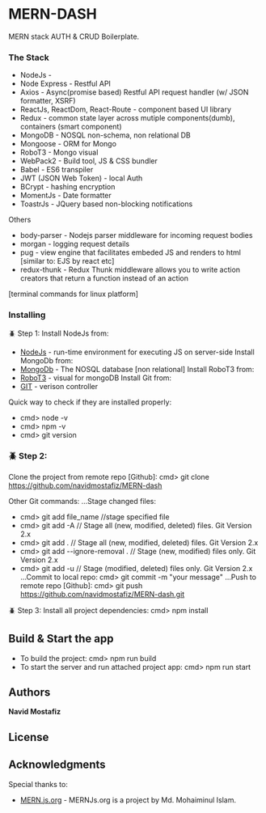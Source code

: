 # MERN-DASH
MERN stack AUTH & CRUD Boilerplate.

### The Stack
* NodeJs - 
* Node Express - Restful API
* Axios - Async(promise based) Restful API request handler (w/ JSON formatter, XSRF)
* ReactJs, ReactDom, React-Route - component based UI library
* Redux - common state layer across mutiple components(dumb), containers (smart component)
* MongoDB - NOSQL non-schema, non relational DB
* Mongoose - ORM for Mongo
* RoboT3 - Mongo visual
* WebPack2 - Build tool, JS & CSS bundler
* Babel - ES6 transpiler
* JWT (JSON Web Token) - local Auth
* BCrypt - hashing encryption
* MomentJs - Date formatter
* ToastrJs - JQuery based non-blocking notifications

Others
* body-parser - Nodejs parser middleware for incoming request bodies
* morgan - logging request details
* pug  - view engine that facilitates embeded JS and renders to html [similar to: EJS by react etc]
* redux-thunk - Redux Thunk middleware allows you to write action creators that return a function instead of an action



[terminal commands for linux platform]

### Installing
:beetle: Step 1:
Install NodeJs from: 
* [NodeJs](https://nodejs.org/en/download/package-manager/#debian-and-ubuntu-based-linux-distributions) - run-time environment for executing JS on server-side
Install MongoDb from:
* [MongoDb](https://docs.mongodb.com/manual/tutorial/install-mongodb-on-ubuntu) - The NOSQL database [non relational]
Install RoboT3 from:
* [RoboT3](https://robomongo.org/download) - visual for mongoDB
Install Git from:
* [GIT](https://git-scm.com/downloads) - verison controller


Quick way to check if they are installed properly:
* cmd> node -v
* cmd> npm -v
* cmd> git version

### :beetle: Step 2:
Clone the project from remote repo [Github]: cmd> git clone https://github.com/navidmostafiz/MERN-dash

Other Git commands:
...Stage changed files:
* cmd> git add file_name //stage specified file
* cmd> git add -A // Stage all (new, modified, deleted) files. Git Version 2.x
* cmd> git add .  // Stage all (new, modified, deleted) files. Git Version 2.x
* cmd> git add --ignore-removal . // Stage (new, modified) files only. Git Version 2.x
* cmd> git add -u // Stage (modified, deleted) files only. Git Version 2.x
...Commit to local repo: cmd> git commit -m "your message"
...Push to remote repo [Github]: cmd> git push https://github.com/navidmostafiz/MERN-dash.git

:beetle: Step 3:
Install all project dependencies: cmd> npm install

## Build & Start the app
* To build the project: cmd> npm run build
* To start the server and run attached project app: cmd> npm run start


## Authors
**Navid Mostafiz**

## License

## Acknowledgments
 
 Special thanks to:
* [MERN.js.org](https://mern.js.org) - MERNJs.org is a project by Md. Mohaiminul Islam.
